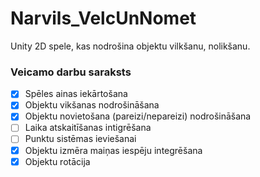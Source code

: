 # Narvils_VelcUnNomet
Unity 2D spele, kas nodrošina objektu vilkšanu, nolikšanu.

### Veicamo darbu saraksts 

- [x] Spēles ainas iekārtošana
- [x] Objektu vikšanas nodrošināšana
- [x] Objektu novietošana (pareizi/nepareizi) nodrošināšana
- [ ] Laika atskaitīšanas intigrēšana
- [ ] Punktu sistēmas ieviešanai
- [x] Objektu izmēra maiņas iespēju integrēšana
- [x] Objektu rotācija 
